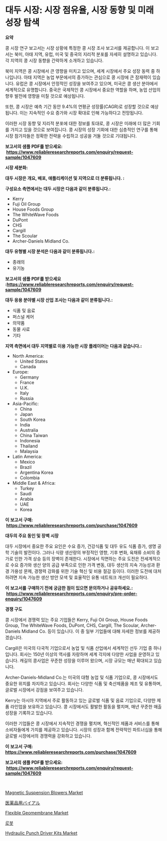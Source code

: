 <p><h1>대두 시장: 시장 점유율, 시장 동향 및 미래 성장 탐색</h1></p><p><strong>요약</strong></p>
<p><p>콩 시장 연구 보고서는 시장 상황에 특정한 콩 시장 조사 보고서를 제공합니다. 이 보고서는 북미, 아태 지역, 유럽, 미국 및 중국의 지리적 분포를 자세히 설명하고 있습니다. 각 지역의 콩 시장 동향을 간략하게 소개하고 있습니다.</p><p>북미 지역은 콩 시장에서 큰 영향을 미치고 있으며, 세계 시장에서 주요 성장 동력 중 하나입니다. 아태 지역은 농업 부문에서의 증가하는 관심으로 콩 시장에 큰 잠재력이 있습니다. 유럽은 콩 시장에서 안정적인 성장을 보여주고 있으며, 미국은 콩 생산 분야에서 세계적으로 유명합니다. 중국은 국제적인 콩 시장에서 중요한 역할을 하며, 농업 산업의 향후 발전에 영향을 미칠 것으로 예상됩니다.</p><p>또한, 콩 시장은 예측 기간 동안 9.4%의 연평균 성장률(CAGR)로 성장할 것으로 예상됩니다. 이는 지속적인 수요 증가와 시장 확대로 인해 가능하다고 전망됩니다.</p><p>이러한 시장 동향 및 지리적 분포에 대한 정보를 토대로, 콩 시장은 미래에 더 많은 기회를 가지고 있을 것으로 보여집니다. 콩 시장의 성장 기회에 대한 심층적인 연구를 통해 시장 참가자들은 정확한 전략을 수립하고 성공을 거둘 것으로 기대됩니다.</p></p>
<p><strong>보고서의 샘플 PDF를 받으세요: &nbsp;<a href="https://www.reliableresearchreports.com/enquiry/request-sample/1047609">https://www.reliableresearchreports.com/enquiry/request-sample/1047609</a></strong></p>
<p><strong>시장 세분화:</strong></p>
<p><strong> 대두 시장은 개요, 배포, 애플리케이션 및 지역으로 더 분류됩니다. :</strong></p>
<p><strong>구성요소 측면에서는 대두 시장은 다음과 같이 분류됩니다.:</strong></p>
<p><ul><li>Kerry</li><li>Fuji Oil Group</li><li>House Foods Group</li><li>The WhiteWave Foods</li><li>DuPont</li><li>CHS</li><li>Cargill</li><li>The Scoular</li><li>Archer-Daniels Midland Co.</li></ul></p>
<p><strong> 대두 유형별 시장 분석은 다음과 같이 분류됩니다.:</strong></p>
<p><ul><li>종래의</li><li>유기농</li></ul></p>
<p><strong>보고서의 샘플 PDF를 받으세요 :<a href="https://www.reliableresearchreports.com/enquiry/request-sample/1047609">https://www.reliableresearchreports.com/enquiry/request-sample/1047609</a></strong></p>
<p><strong> 대두 응용 분야별 시장 산업 조사는 다음과 같이 분류됩니다.:</strong></p>
<p><ul><li>식품 및 음료</li><li>퍼스널 케어</li><li>의약품</li><li>동물 사료</li><li>기타</li></ul></p>
<p><strong>지역 측면에서 대두 지역별로 이용 가능한 시장 플레이어는 다음과 같습니다.:</strong></p>
<p><ul>
    <li>
        North America:
        <ul>
            <li>United States</li>
            <li>Canada</li>
        </ul>
    </li>
    <li>
        Europe:
        <ul>
            <li>Germany</li>
            <li>France</li>
            <li>U.K.</li>
            <li>Italy</li>
            <li>Russia</li>
        </ul>
    </li>
    <li>
        Asia-Pacific:
        <ul>
            <li>China</li>
            <li>Japan</li>
            <li>South Korea</li>
            <li>India</li>
            <li>Australia</li>
            <li>China Taiwan</li>
            <li>Indonesia</li>
            <li>Thailand</li>
            <li>Malaysia</li>
        </ul>
    </li>
    <li>
        Latin America:
        <ul>
            <li>Mexico</li>
            <li>Brazil</li>
            <li>Argentina Korea</li>
            <li>Colombia</li>
        </ul>
    </li>
    <li>
        Middle East & Africa:
        <ul>
            <li>Turkey</li>
            <li>Saudi</li>
            <li>Arabia</li>
            <li>UAE</li>
            <li>Korea</li>
        </ul>
    </li>
    </ul></p>
<p><strong>이 보고서 구매: &nbsp;<a href="https://www.reliableresearchreports.com/purchase/1047609">https://www.reliableresearchreports.com/purchase/1047609</a></strong></p>
<p><strong>대두의 주요 동인 및 장벽 시장</strong></p>
<p><p>대두 시장에서 중요한 주요 요인은 수요 증가, 건강식품 및 대두 유도 식품 증가, 생명 공학 기술의 발전이다. 그러나 식량 생산량의 부정적인 영향, 기후 변화, 육채류 소비의 증가로 인한 가격 상승 등의 장벽이 존재한다. 시장에서 직면하는 주요 도전은 전세계적으로 수요 증가와 생산 양의 공급 부족으로 인한 가격 변동, 대두 생산의 지속 가능성과 환경 가용성 문제, 경쟁력 강화를 위한 기술 혁신 및 비용 절감 등이다. 이러한 도전에 대처하려면 지속 가능한 생산 방안 모색 및 효율적인 유통 네트워크 개선이 필요하다.</p></p>
<p><strong>이 보고서를 구매하기 전에 궁금한 점이 있으면 문의하거나 공유하세요.: &nbsp;<a href="https://www.reliableresearchreports.com/enquiry/pre-order-enquiry/1047609">https://www.reliableresearchreports.com/enquiry/pre-order-enquiry/1047609</a></strong></p>
<p><strong>경쟁 구도</strong></p>
<p><p>콩 시장에서 경쟁력 있는 주요 기업들은 Kerry, Fuji Oil Group, House Foods Group, The WhiteWave Foods, DuPont, CHS, Cargill, The Scoular, Archer-Daniels Midland Co. 등이 있습니다. 이 중 일부 기업들에 대해 자세한 정보를 제공하겠습니다.</p><p>Cargill은 미국의 다국적 기업으로서 농업 및 식품 산업에서 세계적인 선두 기업 중 하나입니다. 회사는 150년 이상의 역사를 자랑하며 세계 각지에 다양한 사업을 운영하고 있습니다. 캐길의 콩사업은 꾸준한 성장을 이루어 왔으며, 시장 규모는 매년 확대되고 있습니다.</p><p>Archer-Daniels-Midland Co.는 미국의 대형 농업 및 식품 기업으로, 콩 시장에서도 중요한 위치를 차지하고 있습니다. 회사는 다양한 식품 및 축산제품을 제조 및 유통하며, 글로벌 시장에서 강점을 보여주고 있습니다.</p><p>Kerry는 아시아 지역에서 주로 활동하고 있는 글로벌 식품 및 음료 기업으로, 다양한 제품 라인업을 보유하고 있습니다. 콩 시장에서도 활발한 활동을 펼치며, 매년 꾸준한 매출 성장을 기록하고 있습니다.</p><p>이러한 기업들은 콩 시장에서 지속적인 경쟁을 펼치며, 혁신적인 제품과 서비스를 통해 소비자들에게 가치를 제공하고 있습니다. 시장의 성장과 함께 전략적인 파트너십을 통해 글로벌 시장에서의 경쟁력을 강화하고 있습니다.</p></p>
<p><strong>이 보고서 구매: &nbsp; <a href="https://www.reliableresearchreports.com/purchase/1047609">https://www.reliableresearchreports.com/purchase/1047609</a></strong></p>
<p><strong>보고서의 샘플 PDF를 받으세요: &nbsp;<a href="https://www.reliableresearchreports.com/enquiry/request-sample/1047609">https://www.reliableresearchreports.com/enquiry/request-sample/1047609</a></strong><strong></strong></p>
<p>&nbsp;</p>
<p><p><a href="https://ivy-potential-64b.notion.site/Magnetic-Suspension-Blowers-Market-Size-Reflecting-a-Forecast-Till-2031-Market-By-Type-By-Applicat-213e59272da441bdaaaf4fe1f19daaac">Magnetic Suspension Blowers Market</a></p><p><a href="https://github.com/dzy793153605/Market-Research-Report-List-1/blob/main/23211761977.md">医薬品用バイアル</a></p><p><a href="https://github.com/WillieWoodard/Market-Research-Report-List-4/blob/main/flexible-geomembrane-market.md">Flexible Geomembrane Market</a></p><p><a href="https://github.com/plelbej847484502/Market-Research-Report-List-1/blob/main/22844381638.md">로봇</a></p><p><a href="https://issuu.com/reportprime-2/docs/hydraulic-punch-driver-kits-market-size-2030.pptx">Hydraulic Punch Driver Kits Market</a></p></p>